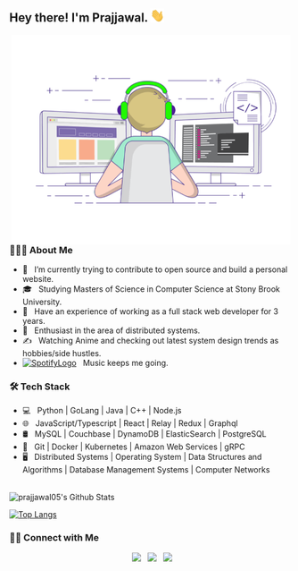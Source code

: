 <h2> Hey there! I'm Prajjawal. <img src="https://github.com/prajjawal05/prajjawal05/blob/main/wave.gif" width="25"></h2>
<img align="right" alt="GIF" src="https://raw.githubusercontent.com/prajjawal05/prajjawal05/main/gif3.gif" width="500"/>

<h3> 👨🏻‍💻 About Me </h3>

- 🔭 &nbsp; I’m currently trying to contribute to open source and build a personal website.
- 🎓 &nbsp; Studying Masters of Science in Computer Science at Stony Brook University.
- 💼 &nbsp; Have an experience of working as a full stack web developer for 3 years.
- 🌱 &nbsp; Enthusiast in the area of distributed systems.
- ✍️ &nbsp; Watching Anime and checking out latest system design trends as hobbies/side hustles.
- [![SpotifyLogo](https://cdn3.emoji.gg/emojis/SpotifyLogo.png)](https://emoji.gg/emoji/SpotifyLogo) &nbsp; Music keeps me going.

<h3>🛠 Tech Stack</h3>

- 💻 &nbsp; Python | GoLang | Java | C++ | Node.js
- 🌐 &nbsp; JavaScript/Typescript | React | Relay | Redux | Graphql
- 🛢 &nbsp; MySQL | Couchbase | DynamoDB | ElasticSearch | PostgreSQL
- 🔧 &nbsp; Git | Docker | Kubernetes | Amazon Web Services | gRPC
- 🖥 &nbsp; Distributed Systems | Operating System | Data Structures and Algorithms | Database Management Systems | Computer Networks

<br>

<img align="center" src="https://github-readme-stats.vercel.app/api?username=prajjawal05&include_all_commits=true&count_private=true&show_icons=true&line_height=20&title_color=7A7ADB&icon_color=2234AE&text_color=D3D3D3&bg_color=0,000000,130F40" alt="prajjawal05's Github Stats">

</br>

[![Top Langs](https://github-readme-stats.vercel.app/api/top-langs/?username=prajjawal05&layout=compact&text_color=daf7dc&bg_color=151515)](https://github.com/prajjawal05/github-readme-stats)


<h3> 🤝🏻 Connect with Me </h3>

<p align="center">
&nbsp; <a href="https://www.instagram.com/prajjawal05/" target="_blank" rel="noopener noreferrer"><img src="https://img.icons8.com/plasticine/100/000000/instagram-new.png" width="50" /></a>  
&nbsp; <a href="https://www.linkedin.com/in/prajjawal05/" target="_blank" rel="noopener noreferrer"><img src="https://img.icons8.com/plasticine/100/000000/linkedin.png" width="50" /></a>
&nbsp; <a href="mailto:prajjawalagarwal@gmail.com" target="_blank" rel="noopener noreferrer"><img src="https://img.icons8.com/plasticine/100/000000/gmail.png"  width="50" /></a>
</p>

